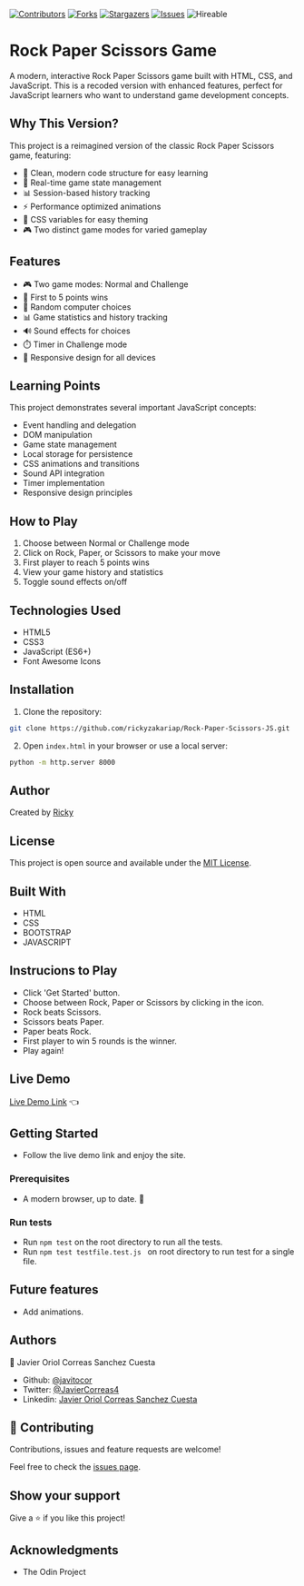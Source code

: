 <!--
*** Thanks for checking out this README Template. If you have a suggestion that would
*** make this better, please fork the repo and create a pull request or simply open
*** an issue with the tag "enhancement".
*** Thanks again! Now go create something AMAZING! :D
-->

<!-- PROJECT SHIELDS -->
<!--
*** I'm using markdown "reference style" links for readability.
*** Reference links are enclosed in brackets [ ] instead of parentheses ( ).
*** See the bottom of this document for the declaration of the reference variables
*** for contributors-url, forks-url, etc. This is an optional, concise syntax you may use.
*** https://www.markdownguide.org/basic-syntax/#reference-style-links
-->
[![Contributors][contributors-shield]][contributors-url]
[![Forks][forks-shield]][forks-url]
[![Stargazers][stars-shield]][stars-url]
[![Issues][issues-shield]][issues-url]
![Hireable](https://cdn.rawgit.com/hiendv/hireable/master/styles/default/yes.svg)

# Rock Paper Scissors Game

A modern, interactive Rock Paper Scissors game built with HTML, CSS, and JavaScript. This is a recoded version with enhanced features, perfect for JavaScript learners who want to understand game development concepts.

## Why This Version?

This project is a reimagined version of the classic Rock Paper Scissors game, featuring:
- 🎯 Clean, modern code structure for easy learning
- 🔄 Real-time game state management
- 📊 Session-based history tracking
- ⚡ Performance optimized animations
- 🎨 CSS variables for easy theming
- 🎮 Two distinct game modes for varied gameplay

## Features

- 🎮 Two game modes: Normal and Challenge
- 🎯 First to 5 points wins
- 🎲 Random computer choices
- 📊 Game statistics and history tracking
- 🔊 Sound effects for choices
- ⏱️ Timer in Challenge mode
- 📱 Responsive design for all devices

## Learning Points

This project demonstrates several important JavaScript concepts:
- Event handling and delegation
- DOM manipulation
- Game state management
- Local storage for persistence
- CSS animations and transitions
- Sound API integration
- Timer implementation
- Responsive design principles

## How to Play

1. Choose between Normal or Challenge mode
2. Click on Rock, Paper, or Scissors to make your move
3. First player to reach 5 points wins
4. View your game history and statistics
5. Toggle sound effects on/off

## Technologies Used

- HTML5
- CSS3
- JavaScript (ES6+)
- Font Awesome Icons

## Installation

1. Clone the repository:
```bash
git clone https://github.com/rickyzakariap/Rock-Paper-Scissors-JS.git
```

2. Open `index.html` in your browser or use a local server:
```bash
python -m http.server 8000
```

## Author

Created by [Ricky](https://github.com/rickyzakariap)

## License

This project is open source and available under the [MIT License](LICENSE).

## Built With

- HTML
- CSS
- BOOTSTRAP
- JAVASCRIPT

## Instrucions to Play

- Click 'Get Started' button.
- Choose between Rock, Paper or Scissors by clicking in the icon.
- Rock beats Scissors.
- Scissors beats Paper.
- Paper beats Rock.
- First player to win 5 rounds is the winner.
- Play again!

## Live Demo

[Live Demo Link](https://javitocor.github.io/Rock-Paper-Scissors-JS/) :point_left:

## Getting Started
- Follow the live demo link and enjoy the site.

### Prerequisites

- A modern browser, up to date.  :muscle:

### Run tests

- Run ```npm test``` on the root directory to run all the tests.
- Run ```npm test testfile.test.js ``` on root directory to run test for a single file.

## Future features

- Add animations.

## Authors

👤 Javier Oriol Correas Sanchez Cuesta
- Github: [@javitocor](https://github.com/javitocor)
- Twitter: [@JavierCorreas4](https://twitter.com/JavierCorreas4)
- Linkedin: [Javier Oriol Correas Sanchez Cuesta](https://www.linkedin.com/in/javier-correas-sanchez-cuesta-15289482/)

## 🤝 Contributing

Contributions, issues and feature requests are welcome!

Feel free to check the [issues page](https://github.com/javitocor/Rock-Paper-Scissors-JS/issues).

## Show your support

Give a ⭐️ if you like this project!

## Acknowledgments

- The Odin Project

<!-- MARKDOWN LINKS & IMAGES -->
<!-- https://www.markdownguide.org/basic-syntax/#reference-style-links -->
[contributors-shield]: https://img.shields.io/github/contributors/javitocor/Rock-Paper-Scissors-JS.svg?style=flat-square
[contributors-url]: https://github.com/javitocor/Rock-Paper-Scissors-JS/graphs/contributors
[forks-shield]: https://img.shields.io/github/forks/javitocor/Rock-Paper-Scissors-JS.svg?style=flat-square
[forks-url]: https://github.com/javitocor/Rock-Paper-Scissors-JS/network/members
[stars-shield]: https://img.shields.io/github/stars/javitocor/Rock-Paper-Scissors-JS.svg?style=flat-square
[stars-url]: https://github.com/javitocor/Rock-Paper-Scissors-JS/stargazers
[issues-shield]: https://img.shields.io/github/issues/javitocor/Rock-Paper-Scissors-JS.svg?style=flat-square
[issues-url]: https://github.com/javitocor/Rock-Paper-Scissors-JS/issues
